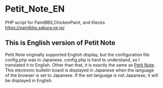 # Petit_Note_EN
PHP script for PaintBBS,ChickenPaint, and Klecks https://paintbbs.sakura.ne.jp/

## This is English version of Petit Note

Petit Note originally supported English display, but the configuration file config.php was in Japanese.
config.php is hard to understand, so I translated it to English.
Other than that, it is exactly the same as [Petit Note](https://github.com/satopian/Petit_Note/).
This electronic bulletin board is displayed in Japanese when the language of the browser is set to Japanese.
If the set language is not Japanese, it will be displayed in English.



